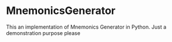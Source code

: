 # MnemonicsGenerator

This an implementation of Mnemonics Generator in Python.
Just a demonstration purpose please
